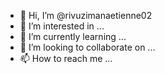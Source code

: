 - 👋 Hi, I’m @rivuzimanaetienne02
- 👀 I’m interested in ...
- 🌱 I’m currently learning ...
- 💞️ I’m looking to collaborate on ...
- 📫 How to reach me ...

<!---
rivuzimanaetienne02/rivuzimanaetienne02 is a ✨ special ✨ repository because its `README.md` (this file) appears on your GitHub profile.
You can click the Preview link to take a look at your changes
i wanna be a kind person

